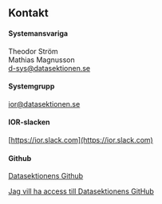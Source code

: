 ## Kontakt

#### Systemansvariga

Theodor Ström </br>
Mathias Magnusson </br>
[d-sys@datasektionen.se](mailto:d-sys@datasektionen.se)

#### Systemgrupp

[ior@datasektionen.se](mailto:ior@datasektionen.se)

#### IOR-slacken

[https://ior.slack.com](https://ior.slack.com)

#### Github

[Datasektionens Github](https://dsekt.se/github-link-website)</br>

[Jag vill ha access till Datasektionens GitHub](https://dsekt.se/github-access)
